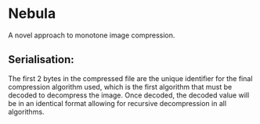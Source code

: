 # Nebula
A novel approach to monotone image compression.

## Serialisation:
The first 2 bytes in the compressed file are the unique identifier for the final compression algorithm used, which is the first algorithm that must be decoded to decompress the image. Once decoded, the decoded value will be in an identical format allowing for recursive decompression in all algorithms.